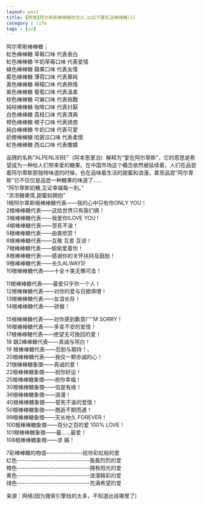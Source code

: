 ```yaml
---
layout: post
title: [转载]阿尔卑斯棒棒糖的含义,以后不要乱送棒棒糖(2)
category : life
tags : [zz]
---
```


阿尔卑斯棒棒糖；    
紅色棒棒糖 草莓口味 代表表白    
紅色棒棒糖 牛奶草莓口味 代表爱情    
綠色棒棒糖 蘋果口味 代表友情    
藍色棒棒糖 薄荷口味 代表單純    
黃色棒棒糖 檸檬口味 代表熱情    
紫色棒棒糖 葡萄口味 代表溫柔    
棕色棒棒糖 可樂口味 代表挑戰    
純棕棒棒糖 咖啡口味 代表討厭    
白色棒棒糖 荔枝口味 代表清爽    
橙色棒棒糖 橙子口味 代表誘惑    
純白棒棒糖 牛奶口味 代表可愛    
奶橙棒棒糖 哈密瓜口味 代表柔情    
紅色棒棒糖 西瓜口味 代表撒嬌    
<!--more-->    
品牌的名称"ALPENLIEBE"（阿本恩里泊）解释为"爱在阿尔卑斯"，它的意思是希望成为一种给人们带来爱的糖果。在中国市场这个概念依然被延续着，人们在品尝着阿尔卑斯那独特味道的时候，也在品味着生活的甜蜜和浪漫，甚至品尝"阿尔卑斯"已不仅仅是品尝一种糖果的味道了……    
“阿尔卑斯奶糖,见证幸福每一刻。”    
“浓浓糖果情,甜蜜如拥抱”    
1根阿尔卑斯根棒棒糖代表——我的心中只有你ONLY YOU！    
2根棒棒糖代表——这给世界只有我们俩！    
3根棒棒糖代表——我爱你ILOVE YOU !    
4根棒棒糖代表——至死不渝！    
5根棒棒糖代表——由衷欣赏！    
6根棒棒糖代表——互敬 互爱 互谅！    
7根棒棒糖代表——偷偷爱着你！    
8根棒棒糖代表——感谢你的关怀扶持及鼓励！    
9根棒棒糖代表——长久ALWAYS!    
10根棒棒糖代表——十全十美无懈可击！    
    
11根棒棒糖代表——最爱只乎你一个人！    
12根棒棒糖代表——对你的爱与日据俱增！    
13根棒棒糖代表——友谊长存！    
14根棒棒糖代表——骄傲！    
    
15根棒棒糖代表——对你感到歉意I''''M SORRY！    
16根棒棒糖代表——多变不安的爱情！    
17根棒棒糖代表——绝望无可挽回的爱！    
18 跟2棒棒糖代表——真诚与坦白！    
19 根棒棒糖代表——忍耐与期待！、    
20根棒棒糖代表——我仅一颗赤诚的心！    
21根棒棒糖象徵——真诚的爱！    
22根棒棒糖象徵——祝你好运！    
25根棒棒糖象徵——祝你幸福！    
30根棒棒糖象徵——信是有缘！    
36根棒棒糖象徵——浪漫！    
40根棒棒糖象徵——誓死不渝的爱情！    
50根棒棒糖象徵——邂逅不期而遇！    
99根棒棒糖象徵——天长地久 FOREVER！    
100根棒棒糖象徵——百分之百的爱 100% LOVE！    
101根棒棒糖象徵——最……最爱！    
108根棒棒糖象徵——求 婚！    
    
7彩棒棒糖的物语---------------给你彩虹般的爱    
红色------------------------------轰轰烈烈的爱    
橙色------------------------------拥有阳光的爱    
黄色------------------------------浪漫精彩的爱    
绿色------------------------------充满希望的爱    
    
来源：网络(因为搜索引擎给的太多，不知道出自哪里了)